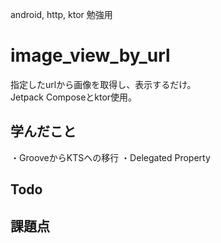 android, http, ktor 勉強用

# image_view_by_url

指定したurlから画像を取得し、表示するだけ。  
Jetpack Composeとktor使用。

## 学んだこと
・GrooveからKTSへの移行
・Delegated Property

## Todo

## 課題点
### 


